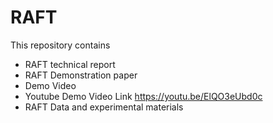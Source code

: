 # RAFT

This repository contains

* RAFT technical report
* RAFT Demonstration paper
* Demo Video
* Youtube Demo Video Link   https://youtu.be/ElQO3eUbd0c
* RAFT Data and experimental materials